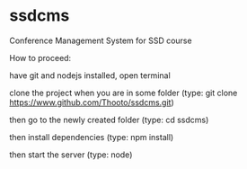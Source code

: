 # ssdcms
Conference Management System for SSD course

How to proceed:

have git and nodejs installed, open terminal

clone the project when you are in some folder (type: git clone https://www.github.com/Thooto/ssdcms.git)

then go to the newly created folder (type: cd ssdcms)

then install dependencies (type: npm install)

then start the server (type: node)
